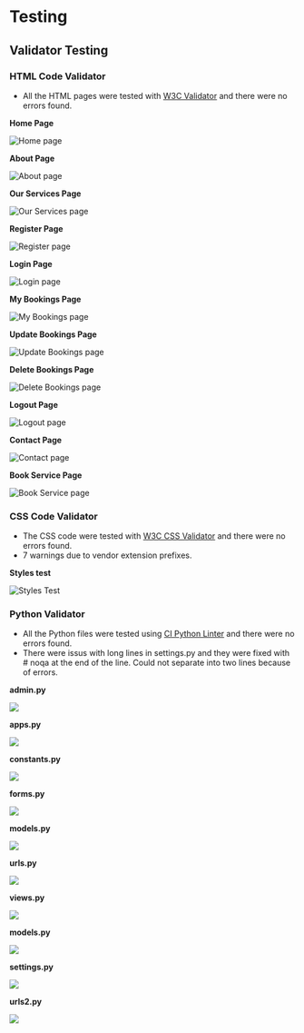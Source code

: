# Testing

## Validator Testing

### HTML Code Validator
- All the HTML pages were tested with [W3C Validator](https://validator.w3.org/) and there were no errors found.

**Home Page**

![Home page](/documentation/home_test.png)

**About Page**

![About page](/documentation/about_test.png)

**Our Services Page**

![Our Services page](/documentation/ourservices_test.png)

**Register Page**

![Register page](/documentation/register_test.png)

**Login Page**

![Login page](/documentation/login_test.png)

**My Bookings Page**

![My Bookings page](/documentation/mybookings_test.png)

**Update Bookings Page**

![Update Bookings page](/documentation/updatebookings_test.png)

**Delete Bookings Page**

![Delete Bookings page](/documentation/deletebooking_test.png)

**Logout Page**

![Logout page](/documentation/logout_test.png)

**Contact Page**

![Contact page](/documentation/contact_test.png)

**Book Service Page**

![Book Service page](/documentation/bookservice_test.png)

### CSS Code Validator
- The CSS code were tested with [W3C CSS Validator](https://jigsaw.w3.org/css-validator/) and there were no errors found.
- 7 warnings due to vendor extension prefixes.

**Styles test**

![Styles Test](/documentation/styles_test.png)

### Python Validator
- All the Python files were tested using [CI Python Linter](https://pep8ci.herokuapp.com/) and there were no errors found.
- There were issus with long lines in settings.py and they were fixed with # noqa at the end of the line. Could not separate into two lines because of errors.

**admin.py**

![](/documentation/adminpy_test.png)

**apps.py**

![](/documentation/appspy_test.png)

**constants.py**

![](/documentation/constantspy_test.png)

**forms.py**

![](/documentation/formspy_test.png)

**models.py**

![](/documentation/modelspy_test.png)

**urls.py**

![](/documentation/urlspy_test.png)

**views.py**

![](/documentation/viewspy_test.png)

**models.py**

![](/documentation/modelspy_test.png)

**settings.py**

![](/documentation/settingspy_test.png)

**urls2.py**

![](/documentation/urls2py_test.png)

